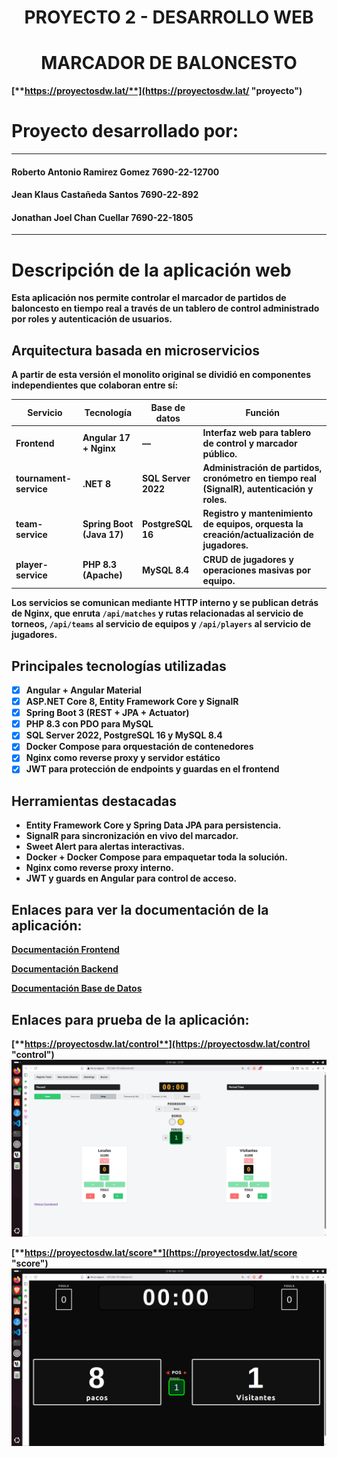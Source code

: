 <div align="center">
<h1><strong>PROYECTO 2 - DESARROLLO WEB</h1>
</div>

<div align="center">
<h1><strong>MARCADOR DE BALONCESTO</h1>
</div>

[**https://proyectosdw.lat/**](https://proyectosdw.lat/ "proyecto")


# **Proyecto desarrollado por:**

---

#### Roberto Antonio Ramirez Gomez 7690-22-12700

#### Jean Klaus Castañeda Santos 7690-22-892

#### Jonathan Joel Chan Cuellar 7690-22-1805

---
# **Descripción de la aplicación web**
Esta aplicación nos permite controlar el marcador de partidos de baloncesto en tiempo real a través de un tablero de control administrado por roles y autenticación de usuarios.

## Arquitectura basada en microservicios
A partir de esta versión el monolito original se dividió en componentes independientes que colaboran entre sí:

| Servicio | Tecnología | Base de datos | Función |
| --- | --- | --- | --- |
| **Frontend** | Angular 17 + Nginx | — | Interfaz web para tablero de control y marcador público. |
| **tournament-service** | .NET 8 | SQL Server 2022 | Administración de partidos, cronómetro en tiempo real (SignalR), autenticación y roles. |
| **team-service** | Spring Boot (Java 17) | PostgreSQL 16 | Registro y mantenimiento de equipos, orquesta la creación/actualización de jugadores. |
| **player-service** | PHP 8.3 (Apache) | MySQL 8.4 | CRUD de jugadores y operaciones masivas por equipo. |

Los servicios se comunican mediante HTTP interno y se publican detrás de Nginx, que enruta `/api/matches` y rutas relacionadas al servicio de torneos, `/api/teams` al servicio de equipos y `/api/players` al servicio de jugadores.

## **Principales tecnologías utilizadas**
* [x] Angular + Angular Material
* [x] ASP.NET Core 8, Entity Framework Core y SignalR
* [x] Spring Boot 3 (REST + JPA + Actuator)
* [x] PHP 8.3 con PDO para MySQL
* [x] SQL Server 2022, PostgreSQL 16 y MySQL 8.4
* [x] Docker Compose para orquestación de contenedores
* [x] Nginx como reverse proxy y servidor estático
* [x] JWT para protección de endpoints y guardas en el frontend

## **Herramientas destacadas**
* Entity Framework Core y Spring Data JPA para persistencia.
* SignalR para sincronización en vivo del marcador.
* Sweet Alert para alertas interactivas.
* Docker + Docker Compose para empaquetar toda la solución.
* Nginx como reverse proxy interno.
* JWT y guards en Angular para control de acceso.

## **Enlaces para ver la documentación de la aplicación:**
[**Documentación Frontend**](https://github.com/rramirezg18/Proyecto-2-Desarrollo-Web/blob/main/documentacion%20del%20BACKEND.md "Backend")

[**Documentación Backend**](https://github.com/rramirezg18/Proyecto-2-Desarrollo-Web/blob/main/documentacion%20del%20FRONTED.md "Frontend")

[**Documentación Base de Datos**](https://github.com/rramirezg18/Proyecto-2-Desarrollo-Web/blob/main/DocumentacionBD.md "Base de Datos")

## **Enlaces para prueba de la aplicación:**
[**https://proyectosdw.lat/control**](https://proyectosdw.lat/control "control")
![Imagen](control.png)



[**https://proyectosdw.lat/score**](https://proyectosdw.lat/score "score")
![Imagen](score.png)










